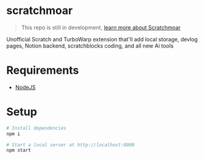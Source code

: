 # scratchmoar
> This repo is still in development, [learn more about Scratchmoar]([https://notion](https://zenmoar.super.site/projects/scratchmoar))

Unofficial Scratch and TurboWarp extension that'll add local storage, devlog pages, Notion backend, scratchblocks coding, and all new Ai tools

# Requirements
- [NodeJS](https://nodejs.org/en/download/)

# Setup
```bash
# Install dependencies
npm i

# Start a local server at http://localhost:8000
npm start
```